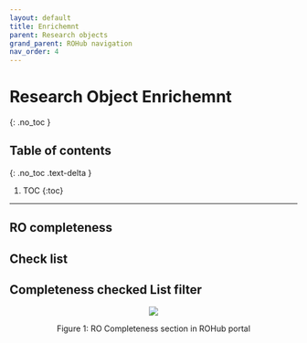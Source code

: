 ```yaml
---
layout: default
title: Enrichemnt
parent: Research objects
grand_parent: ROHub navigation
nav_order: 4
---
```


# Research Object Enrichemnt
{: .no_toc }
## Table of contents
{: .no_toc .text-delta }

1. TOC
{:toc}

---


## RO completeness


## Check list


## Completeness checked List filter



<p align="center"> <img src="https://box.psnc.pl/f/00246f01e5/?raw=1"> </p>
<div align="center"> Figure 1: RO Completeness section in ROHub portal </div>
